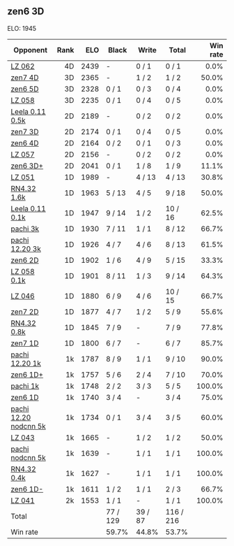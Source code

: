 ## zen6 3D ##

ELO: 1945

Opponent | Rank | ELO | Black | Write | Total | Win rate
---------|-----:|----:|-------|-------|-------|-------:
[LZ 062](LZ%20062.md) | 4D | 2439 | - | 0 / 1 | 0 / 1 | 0.0%
[zen7 4D](zen7%204D.md) | 3D | 2365 | - | 1 / 2 | 1 / 2 | 50.0%
[zen6 5D](zen6%205D.md) | 3D | 2328 | 0 / 1 | 0 / 3 | 0 / 4 | 0.0%
[LZ 058](LZ%20058.md) | 3D | 2235 | 0 / 1 | 0 / 4 | 0 / 5 | 0.0%
[Leela 0.11 0.5k](Leela%200.11%200.5k.md) | 2D | 2189 | - | 0 / 2 | 0 / 2 | 0.0%
[zen7 3D](zen7%203D.md) | 2D | 2174 | 0 / 1 | 0 / 4 | 0 / 5 | 0.0%
[zen6 4D](zen6%204D.md) | 2D | 2164 | 0 / 2 | 0 / 1 | 0 / 3 | 0.0%
[LZ 057](LZ%20057.md) | 2D | 2156 | - | 0 / 2 | 0 / 2 | 0.0%
[zen6 3D+](zen6%203D+.md) | 2D | 2041 | 0 / 1 | 1 / 8 | 1 / 9 | 11.1%
[LZ 051](LZ%20051.md) | 1D | 1989 | - | 4 / 13 | 4 / 13 | 30.8%
[RN4.32 1.6k](RN4.32%201.6k.md) | 1D | 1963 | 5 / 13 | 4 / 5 | 9 / 18 | 50.0%
[Leela 0.11 0.1k](Leela%200.11%200.1k.md) | 1D | 1947 | 9 / 14 | 1 / 2 | 10 / 16 | 62.5%
[pachi 3k](pachi%203k.md) | 1D | 1930 | 7 / 11 | 1 / 1 | 8 / 12 | 66.7%
[pachi 12.20 3k](pachi%2012.20%203k.md) | 1D | 1926 | 4 / 7 | 4 / 6 | 8 / 13 | 61.5%
[zen6 2D](zen6%202D.md) | 1D | 1902 | 1 / 6 | 4 / 9 | 5 / 15 | 33.3%
[LZ 058 0.1k](LZ%20058%200.1k.md) | 1D | 1901 | 8 / 11 | 1 / 3 | 9 / 14 | 64.3%
[LZ 046](LZ%20046.md) | 1D | 1880 | 6 / 9 | 4 / 6 | 10 / 15 | 66.7%
[zen7 2D](zen7%202D.md) | 1D | 1877 | 4 / 7 | 1 / 2 | 5 / 9 | 55.6%
[RN4.32 0.8k](RN4.32%200.8k.md) | 1D | 1845 | 7 / 9 | - | 7 / 9 | 77.8%
[zen7 1D](zen7%201D.md) | 1D | 1800 | 6 / 7 | - | 6 / 7 | 85.7%
[pachi 12.20 1k](pachi%2012.20%201k.md) | 1k | 1787 | 8 / 9 | 1 / 1 | 9 / 10 | 90.0%
[zen6 1D+](zen6%201D+.md) | 1k | 1757 | 5 / 6 | 2 / 4 | 7 / 10 | 70.0%
[pachi 1k](pachi%201k.md) | 1k | 1748 | 2 / 2 | 3 / 3 | 5 / 5 | 100.0%
[zen6 1D](zen6%201D.md) | 1k | 1740 | 3 / 4 | - | 3 / 4 | 75.0%
[pachi 12.20 nodcnn 5k](pachi%2012.20%20nodcnn%205k.md) | 1k | 1734 | 0 / 1 | 3 / 4 | 3 / 5 | 60.0%
[LZ 043](LZ%20043.md) | 1k | 1665 | - | 1 / 2 | 1 / 2 | 50.0%
[pachi nodcnn 5k](pachi%20nodcnn%205k.md) | 1k | 1639 | - | 1 / 1 | 1 / 1 | 100.0%
[RN4.32 0.4k](RN4.32%200.4k.md) | 1k | 1627 | - | 1 / 1 | 1 / 1 | 100.0%
[zen6 1D-](zen6%201D-.md) | 1k | 1611 | 1 / 2 | 1 / 1 | 2 / 3 | 66.7%
[LZ 041](LZ%20041.md) | 2k | 1553 | 1 / 1 | - | 1 / 1 | 100.0%
Total | | | 77 / 129 | 39 / 87 | 116 / 216 | 
Win rate| | | 59.7% | 44.8% | 53.7% | 
